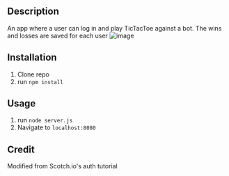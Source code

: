 ## Description
An app where a user can log in and play TicTacToe against a bot. The wins and losses are saved for each user
![image](https://user-images.githubusercontent.com/112410929/201452006-0189c773-842c-4a7d-9d89-43939891f052.png)

## Installation

1. Clone repo
2. run `npm install`

## Usage

1. run `node server.js`
2. Navigate to `localhost:8080`

## Credit

Modified from Scotch.io's auth tutorial
